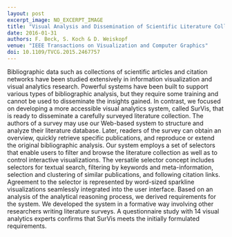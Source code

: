 ```yaml
---
layout: post
excerpt_image: NO_EXCERPT_IMAGE
title: "Visual Analysis and Dissemination of Scientific Literature Collections with SurVis"
date: 2016-01-31
authors: F. Beck, S. Koch & D. Weiskopf
venue: "IEEE Transactions on Visualization and Computer Graphics"
doi: 10.1109/TVCG.2015.2467757
---
```

Bibliographic data such as collections of scientific articles and citation networks have been studied extensively in information visualization and visual analytics research. Powerful systems have been built to support various types of bibliographic analysis, but they require some training and cannot be used to disseminate the insights gained. In contrast, we focused on developing a more accessible visual analytics system, called SurVis, that is ready to disseminate a carefully surveyed literature collection. The authors of a survey may use our Web-based system to structure and analyze their literature database. Later, readers of the survey can obtain an overview, quickly retrieve specific publications, and reproduce or extend the original bibliographic analysis. Our system employs a set of selectors that enable users to filter and browse the literature collection as well as to control interactive visualizations. The versatile selector concept includes selectors for textual search, filtering by keywords and meta-information, selection and clustering of similar publications, and following citation links. Agreement to the selector is represented by word-sized sparkline visualizations seamlessly integrated into the user interface. Based on an analysis of the analytical reasoning process, we derived requirements for the system. We developed the system in a formative way involving other researchers writing literature surveys. A questionnaire study with 14 visual analytics experts confirms that SurVis meets the initially formulated requirements.
